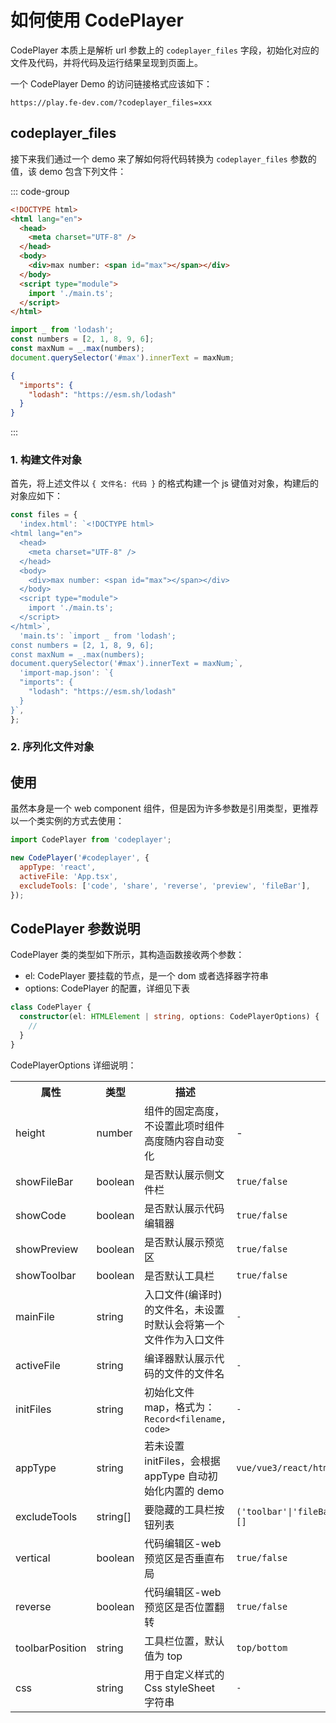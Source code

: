 # 如何使用 CodePlayer

CodePlayer 本质上是解析 url 参数上的 `codeplayer_files` 字段，初始化对应的文件及代码，并将代码及运行结果呈现到页面上。

一个 CodePlayer Demo 的访问链接格式应该如下：

```
https://play.fe-dev.com/?codeplayer_files=xxx
```

## codeplayer_files

接下来我们通过一个 demo 来了解如何将代码转换为 `codeplayer_files` 参数的值，该 demo 包含下列文件：

::: code-group

```html [index.html]
<!DOCTYPE html>
<html lang="en">
  <head>
    <meta charset="UTF-8" />
  </head>
  <body>
    <div>max number: <span id="max"></span></div>
  </body>
  <script type="module">
    import './main.ts';
  </script>
</html>
```

```ts [main.ts]
import _ from 'lodash';
const numbers = [2, 1, 8, 9, 6];
const maxNum = _.max(numbers);
document.querySelector('#max').innerText = maxNum;
```

```json [import-map.json]
{
  "imports": {
    "lodash": "https://esm.sh/lodash"
  }
}
```

:::

### 1. 构建文件对象

首先，将上述文件以 `{ 文件名: 代码 }` 的格式构建一个 js 键值对对象，构建后的对象应如下：

```js
const files = {
  'index.html': `<!DOCTYPE html>
<html lang="en">
  <head>
    <meta charset="UTF-8" />
  </head>
  <body>
    <div>max number: <span id="max"></span></div>
  </body>
  <script type="module">
    import './main.ts';
  </script>
</html>`,
  'main.ts': `import _ from 'lodash';
const numbers = [2, 1, 8, 9, 6];
const maxNum = _.max(numbers);
document.querySelector('#max').innerText = maxNum;`,
  'import-map.json': `{
  "imports": {
    "lodash": "https://esm.sh/lodash"
  }
}`,
};
```

### 2. 序列化文件对象

## 使用

虽然本身是一个 web component 组件，但是因为许多参数是引用类型，更推荐以一个类实例的方式去使用：

```js
import CodePlayer from 'codeplayer';

new CodePlayer('#codeplayer', {
  appType: 'react',
  activeFile: 'App.tsx',
  excludeTools: ['code', 'share', 'reverse', 'preview', 'fileBar'],
});
```

## CodePlayer 参数说明

CodePlayer 类的类型如下所示，其构造函数接收两个参数：

- el: CodePlayer 要挂载的节点，是一个 dom 或者选择器字符串
- options: CodePlayer 的配置，详细见下表

```ts
class CodePlayer {
  constructor(el: HTMLElement | string, options: CodePlayerOptions) {
    //
  }
}
```

CodePlayerOptions 详细说明：

<table class="options-table">
    <tr>
        <th style="width: 100px;">属性</th>
        <th style="width: 90px">类型</th>
        <th>描述</th>
        <th>可选值</th>
        <th width="100">默认值</th>
    </tr>
    <!-- height -->
    <tr>
        <td>height</td>
        <td>number</td>
        <td>组件的固定高度，不设置此项时组件高度随内容自动变化</td>
        <td>-</td>
        <td>-</td>
    </tr>
    <tr>
        <td>showFileBar</td>
        <td>boolean</td>
        <td>是否默认展示侧文件栏</td>
        <td><code>true/false</code></td>
        <td><code>true</code></td>
    </tr>
    <tr>
        <td>showCode</td>
        <td>boolean</td>
        <td>是否默认展示代码编辑器</td>
        <td><code>true/false</code></td>
        <td><code>true</code></td>
    </tr>
    <tr>
        <td>showPreview</td>
        <td>boolean</td>
        <td>是否默认展示预览区</td>
        <td><code>true/false</code></td>
        <td><code>true</code></td>
    </tr>
    <tr>
        <td>showToolbar</td>
        <td>boolean</td>
        <td>是否默认工具栏</td>
        <td><code>true/false</code></td>
        <td><code>true</code></td>
    </tr>
    <tr>
        <td>mainFile</td>
        <td>string</td>
        <td>入口文件(编译时)的文件名，未设置时默认会将第一个文件作为入口文件</td>
        <td><code>-</code></td>
        <td><code>-</code></td>
    </tr>
    <tr>
        <td>activeFile</td>
        <td>string</td>
        <td>编译器默认展示代码的文件的文件名</td>
        <td><code>-</code></td>
        <td><code>-</code></td>
    </tr>
    <tr>
        <td>initFiles</td>
        <td>string</td>
        <td>初始化文件 map，格式为：<code>Record&lt;filename, code&gt;</code></td>
        <td><code>-</code></td>
        <td><code>-</code></td>
    </tr>
    <tr>
        <td>appType</td>
        <td>string</td>
        <td>若未设置 initFiles，会根据 appType 自动初始化内置的 demo</td>
        <td><code>vue/vue3/react/html/javascript/typescript</code></td>
        <td><code>typescript</code></td>
    </tr>
    <tr>
        <td>excludeTools</td>
        <td>string[]</td>
        <td>要隐藏的工具栏按钮列表</td>
        <td><code>('toolbar'|'fileBar'|'code'|'preview'|'refresh'|'reverse'|'copy'|'share')[]</code></td>
        <td><code>[]</code></td>
    </tr>
    <tr>
        <td>vertical</td>
        <td>boolean</td>
        <td>代码编辑区-web预览区是否垂直布局</td>
        <td><code>true/false</code></td>
        <td><code>false</code></td>
    </tr>
    <tr>
        <td>reverse</td>
        <td>boolean</td>
        <td>代码编辑区-web预览区是否位置翻转</td>
        <td><code>true/false</code></td>
        <td><code>false</code></td>
    </tr>
    <tr>
        <td>toolbarPosition</td>
        <td>string</td>
        <td>工具栏位置，默认值为 top</td>
        <td><code>top/bottom</code></td>
        <td><code>top</code></td>
    </tr>
    <tr>
        <td>css</td>
        <td>string</td>
        <td>用于自定义样式的 Css styleSheet 字符串</td>
        <td><code>-</code></td>
        <td><code>-</code></td>
    </tr>
</table>
